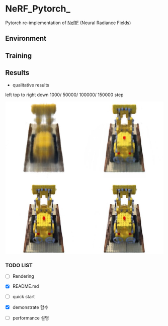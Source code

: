# NeRF_Pytorch_

Pytorch re-implementation of [NeRF](http://www.matthewtancik.com/nerf) (Neural Radiance Fields)

## Environment

## Training

## Results

- qualitative results

left top to right down 1000/ 50000/ 100000/ 150000 step

![](./figures/results_1000_50000_100000_1500000.JPG)

### TODO LIST

-[ ] Rendering
-[x] README.md
-[ ] quick start 
-[x] demonstrate 함수
-[ ] performance 설명

